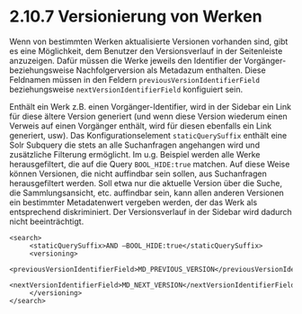 # 2.10.7 Versionierung von Werken

Wenn von bestimmten Werken aktualisierte Versionen vorhanden sind, gibt es eine Möglichkeit, dem Benutzer den Versionsverlauf in der Seitenleiste anzuzeigen. Dafür müssen die Werke jeweils den Identifier der Vorgänger- beziehungsweise Nachfolgerversion als Metadazum enthalten. Diese Feldnamen müssen in den Feldern `previousVersionIdentifierField` beziehungsweise `nextVersionIdentifierField` konfiguiert sein.

Enthält ein Werk z.B. einen Vorgänger-Identifier, wird in der Sidebar ein Link für diese ältere Version generiert \(und wenn diese Version wiederum einen Verweis auf einen Vorgänger enthält, wird für diesen ebenfalls ein Link generiert, usw\). Das Konfigurationselement `staticQuerySuffix` enthält eine Solr Subquery die stets an alle Suchanfragen angehangen wird und zusätzliche Filterung ermöglicht. Im u.g. Beispiel werden alle Werke herausgefiltert, die auf die Query `BOOL_HIDE:true` matchen. Auf diese Weise können Versionen, die nicht auffindbar sein sollen, aus Suchanfragen herausgefiltert werden. Soll etwa nur die aktuelle Version über die Suche, die Sammlungsansicht, etc. auffindbar sein, kann allen anderen Versionen ein bestimmter Metadatenwert vergeben werden, der das Werk als entsprechend diskriminiert. Der Versionsverlauf in der Sidebar wird dadurch nicht beeinträchtigt.

```markup
<search>
     <staticQuerySuffix>AND –BOOL_HIDE:true</staticQuerySuffix>
     <versioning>
          <previousVersionIdentifierField>MD_PREVIOUS_VERSION</previousVersionIdentifierField>
          <nextVersionIdentifierField>MD_NEXT_VERSION</nextVersionIdentifierField>
     </versioning>
</search>
```

